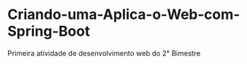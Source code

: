 # Criando-uma-Aplica-o-Web-com-Spring-Boot
Primeira atividade de desenvolvimento web do 2° Bimestre
